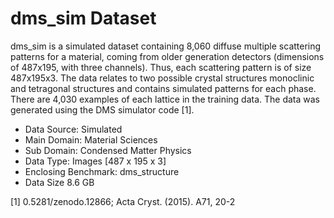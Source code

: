 # dms_sim Dataset

dms_sim is a simulated dataset containing 8,060 diffuse multiple scattering patterns for a material, coming from older generation detectors (dimensions of 487x195, with three channels). Thus, each scattering pattern is of size 487x195x3. The data relates to two possible crystal structures monoclinic and tetragonal structures and contains simulated patterns for each phase. There are 4,030 examples of each lattice in the training data. The data was generated using the DMS simulator code [1]. 


* Data Source: Simulated
* Main Domain: Material Sciences
* Sub Domain:	Condensed Matter Physics
* Data Type:	Images [487 x 195 x 3]
* Enclosing Benchmark: dms_structure
* Data Size	8.6 GB

[1] 0.5281/zenodo.12866; Acta Cryst. (2015). A71, 20-2




<!--
dms_sim is a simulated dataset containing 8,060 diffuse multiple scattering patterns for a material, coming from older generation detectors (dimensions of 487x195, with three channels). Thus, each scattering pattern is of size 487x195x3. The data relates to two possible crystal structures monoclinic and tetragonal structures and contains simulated patterns for each phase. There are 4,030 examples of each lattice in the training data. The data was generated using the DMS simulator code [1]. 

* Entity Type: Dataset
* Data Source: Simulated
* Main Domain: Material Sciences
* Sub Domain:	Condensed Matter Physics
* Data Type:	Images [487 x 195 x 3]
* Enclosing Benchmark: dms_structure
* Data Size	8.6 GB

[1] 0.5281/zenodo.12866; Acta Cryst. (2015). A71, 20-2
-->